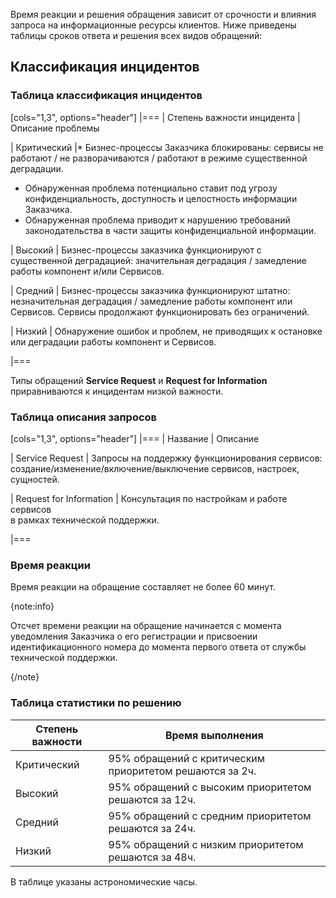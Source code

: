 Время реакции и решения обращения зависит от срочности и влияния запроса на информационные ресурсы клиентов. Ниже приведены таблицы сроков ответа и решения всех видов обращений:

## Классификация инцидентов

### Таблица классификация инцидентов

[cols="1,3", options="header"]
|===
| Степень важности инцидента
| Описание проблемы

| Критический
|* Бизнес-процессы Заказчика блокированы: сервисы не работают / не разворачиваются / работают в режиме существенной деградации.
* Обнаруженная проблема потенциально ставит под угрозу конфиденциальность, доступность и целостность информации Заказчика.
* Обнаруженная проблема приводит к нарушению требований законодательства в части защиты конфиденциальной информации.

| Высокий
| Бизнес-процессы заказчика функционируют с существенной деградацией: значительная деградация / замедление работы компонент и/или Сервисов.

| Средний
| Бизнес-процессы заказчика функционируют штатно: незначительная деградация / замедление работы компонент или Сервисов.
Сервисы продолжают функционировать без ограничений.

| Низкий
| Обнаружение ошибок и проблем, не приводящих к остановке или деградации работы компонент и Сервисов.

|===

Типы обращений **Service Request** и **Request for Information** приравниваются к инцидентам низкой важности.

### Таблица описания запросов

[cols="1,3", options="header"]
|===
| Название
| Описание 

| Service Request
| Запросы на поддержку функционирования сервисов: создание/изменение/включение/выключение сервисов, настроек, сущностей.

| Request for Information
| Консультация по настройкам и работе сервисов<br>в рамках технической поддержки.

|===

### Время реакции

Время реакции на обращение составляет не более 60 минут.

{note:info}

Отсчет времени реакции на обращение начинается с момента уведомления Заказчика о его регистрации и присвоении идентификационного номера до момента первого ответа от службы технической поддержки.

{/note}

### Таблица статистики по решению

| Степень важности | Время выполнения|
|------------------|----------------------------------------------|
| Критический      | 95% обращений с критическим приоритетом решаются за 2ч.|
| Высокий          | 95% обращений с высоким приоритетом решаются за 12ч.|
| Средний          | 95% обращений с средним приоритетом решаются за 24ч.|
| Низкий           | 95% обращений с низким приоритетом решаются за 48ч.|

В таблице указаны астрономические часы.
